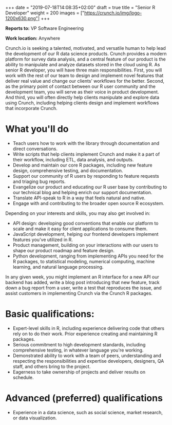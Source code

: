 +++
date = "2019-07-18T14:08:35+02:00"
draft = true
title = "Senior R Developer"
weight = 200
images = ["https://crunch.io/img/logo-1200x630.png"]
+++

**Reports to:** VP Software Engineering

**Work location:** Anywhere

Crunch.io is seeking a talented, motivated, and versatile human to help lead the development of our R data science products. Crunch provides a modern platform for survey data analysis, and a central feature of our product is the ability to manipulate and analyze datasets stored in the cloud using R. As senior R developer, you will have three main responsibilities. First, you will work with the rest of our team to design and implement novel features that deliver real value and change our clients’ workflows for the better. Second, as the primary point of contact between our R user community and the development team, you will serve as their voice in product development. And third, you will often directly help clients manipulate and explore data using Crunch, including helping clients design and implement workflows that incorporate Crunch.  

# What you'll do

- Teach users how to work with the library through documentation and direct conversations.
- Write scripts that help clients implement Crunch and make it a part of their workflow, including ETL, data analysis, and outputs.  
- Develop and maintain our core R packages, including new feature design, comprehensive testing, and documentation.
- Support our community of R users by responding to feature requests and triaging bug reports.
- Evangelize our product and educating our R user base by contributing to our technical blog and helping enrich our support documentation.
- Translate API-speak to R in a way that feels natural and native.
- Engage with and contributing to the broader open source R ecosystem.

Depending on your interests and skills, you may also get involved in:

- API design: developing good conventions that enable our platform to scale and make it easy for client applications to consume them.
- JavaScript development, helping our frontend developers implement features you've utilized in R.
- Product management, building on your interactions with our users to shape our product roadmap and feature design.
- Python development, ranging from implementing APIs you need for the R packages, to  statistical modeling, numerical computing, machine learning, and natural language processing.

In any given week, you might implement an R interface for a new API our backend has added, write a blog post introducing that new feature, track down a bug report from a user, write a test that reproduces the issue, and assist customers in implementing Crunch via the Crunch R packages.

# Basic qualifications:

- Expert-level skills in R, including experience delivering code that others rely on to do their work. Prior experience creating and maintaining R packages.
- Serious commitment to high development standards, including comprehensive testing, in whatever language you're working.
- Demonstrated ability to work with a team of peers, understanding and respecting the responsibilities and expertise developers, designers, QA staff, and others bring to the project.
- Eagerness to take ownership of projects and deliver results on schedule.

# Advanced (preferred) qualifications

- Experience in a data science, such as social science, market research, or data visualization.
